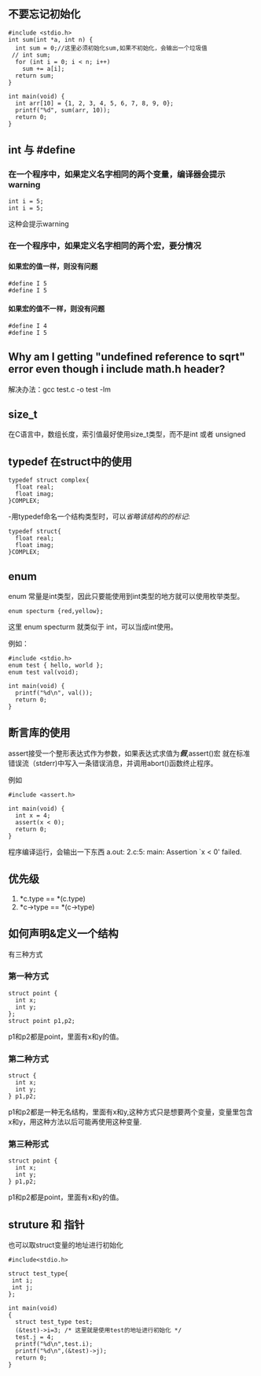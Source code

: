 ## 不要忘记初始化
```	
#include <stdio.h>
int sum(int *a, int n) {
  int sum = 0;//这里必须初始化sum,如果不初始化，会输出一个垃圾值
 // int sum; 
  for (int i = 0; i < n; i++)
    sum += a[i];
  return sum;
}

int main(void) {
  int arr[10] = {1, 2, 3, 4, 5, 6, 7, 8, 9, 0};
  printf("%d", sum(arr, 10));
  return 0;
}
```
## int 与 #define
### 在一个程序中，如果定义名字相同的两个变量，编译器会提示warning
```
int i = 5;
int i = 5;
```
这种会提示warning

### 在一个程序中，如果定义名字相同的两个宏，要分情况
#### 如果宏的值一样，则没有问题
```
#define I 5
#define I 5  
```
#### 如果宏的值不一样，则没有问题
```
#define I 4
#define I 5  
```

## Why am I getting "undefined reference to sqrt" error even though i include math.h header?
解决办法：gcc test.c -o test -lm

## size_t 
在C语言中，数组长度，索引值最好使用size_t类型，而不是int 或者 unsigned 

## typedef 在struct中的使用
```
typedef struct complex{
  float real;
  float imag;
}COMPLEX;
```
-用typedef命名一个结构类型时，可以*省略该结构的的标记*:
```
typedef struct{
  float real;
  float imag;
}COMPLEX;
```
## enum 
enum 常量是int类型，因此只要能使用到int类型的地方就可以使用枚举类型。
```
enum specturm {red,yellow};
```
这里 enum specturm 就类似于 int，可以当成int使用。

例如：
```
#include <stdio.h>
enum test { hello, world };
enum test val(void);

int main(void) {
  printf("%d\n", val());
  return 0;
}
```
## 断言库的使用
assert接受一个整形表达式作为参数，如果表达式求值为***假***,assert()宏
就在标准错误流（stderr)中写入一条错误消息，并调用abort()函数终止程序。

例如
```
#include <assert.h>

int main(void) {
  int x = 4;
  assert(x < 0);
  return 0;
}
```
程序编译运行，会输出一下东西
a.out: 2.c:5: main: Assertion `x < 0' failed.

## 优先级
1. *c.type == *(c.type)
2. *c->type == *(c->type)

## 如何声明&定义一个结构
有三种方式
### 第一种方式

```
struct point {
  int x;
  int y;
};
struct point p1,p2;
```
p1和p2都是point，里面有x和y的值。

### 第二种方式
```
struct {
  int x;
  int y;
} p1,p2;
```
p1和p2都是一种无名结构，里面有x和y,这种方式只是想要两个变量，变量里包含x和y，用这种方法以后可能再使用这种变量.

### 第三种形式
```
struct point {
  int x;
  int y;
} p1,p2;
```
p1和p2都是point，里面有x和y的值。

## struture 和 指针
也可以取struct变量的地址进行初始化
```
#include<stdio.h>

struct test_type{
 int i;
 int j;
};

int main(void)
{
  struct test_type test;
  (&test)->i=3; /* 这里就是使用test的地址进行初始化 */
  test.j = 4;
  printf("%d\n",test.i);
  printf("%d\n",(&test)->j);
  return 0;
}

```


